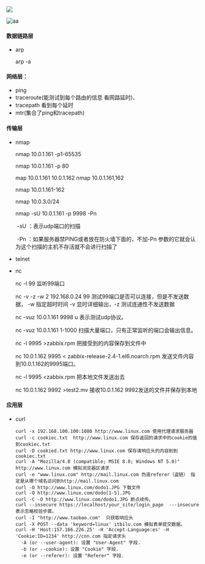 ![](C:\Users\18434\OneDrive\笔记\运维\image\网络基础\clip_image001.png)

![aa ](C:\Users\18434\OneDrive\笔记\运维\image\网络基础\clip_image001-1596200491187.png)

#### 数据链路层

- arp

  arp -a 

#### 网络层：

- ping 
- traceroute(能测试到每个路由的信息 看网路延时)、
- tracepath 看到每个延时  
- mtr(集合了ping和tracepath)

#### 传输层

- nmap

  nmap 10.0.1.161  -p1-65535

  nmap  10.0.1.161 -p 80

  map 10.0.1.161  10.0.1.162
  nmap 10.0.1.161,162

  nmap 10.0.1.161-162

  nmap  10.0.3.0/24

  nmap -sU 10.0.1.161 -p 9998 -Pn

  ​	-sU ：表示udp端口的扫描

  ​	-Pn ：如果服务器禁PING或者放在防火墙下面的，不加-Pn 参数的它就会认为这个扫描的主机不存活就不会进行扫描了

- telnet

- nc

  nc -l 99 监听99端口

  nc -v  -z -w 2 192.168.0.24 99  测试99端口是否可以连接，但是不发送数据， -w 指定超时时间 -v 显时详细输出，-z 测试连通性不发送数据

  nc -vuz 10.0.1.161 9998  u 表示测试udp协议。

  nc -vuz 10.0.1.161 1-1000 扫描大量端口，只有正常监听的端口会输出信息。

  nc -l 9995 >zabbix.rpm 把接受到的内容保存到文件中

  nc 10.0.1.162 9995 < zabbix-release-2.4-1.el6.noarch.rpm 发送文件内容到10.0.1.162的9995端口。

  nc -l 9995 <zabbix.rpm 把本地文件发送出去

  nc 10.0.1.162 9992 >test2.mv 接收10.0.1.162 9992发送的文件并保存到本地

#### 应用层

- curl

  ```
  curl -x 192.168.100.100:1080 http://www.linux.com 使用代理请求服务器
  curl -c cookiec.txt  http://www.linux.com 保存返回的请求中的cookie的值到cookiec.txt
  curl -D cookied.txt http://www.linux.com 保存请响应头的内容到到cookiec.txt
  curl -A "Mozilla/4.0 (compatible; MSIE 8.0; Windows NT 5.0)" http://www.linux.com 模拟浏览器区请求
  curl -e "www.linux.com" http://mail.linux.com 伪造referer（盗链） 指定是从哪个域名访问到http://mail.linux.com
  curl -O http://www.linux.com/dodo1.JPG 下载文件
  curl -O http://www.linux.com/dodo[1-5].JPG
  curl -C -O http://www.linux.com/dodo1.JPG 断点续传。
  curl --insecure https://localhost/your_site/login_page  ---insecure表示忽略校验步骤。
  curl -I "http://www.taobao.com"  只获取响应头
  curl -X POST --data 'keyword=linux' itbilu.com 模拟表单提交数据。
  curl -H 'Host:157.166.226.25' -H 'Accept-Language:es' -H 'Cookie:ID=1234' http://cnn.com 指定请求头
  	-A (or --user-agent): 设置 "User-Agent" 字段.
  	-b (or --cookie): 设置 "Cookie" 字段.
  	-e (or --referer): 设置 "Referer" 字段.
  ```